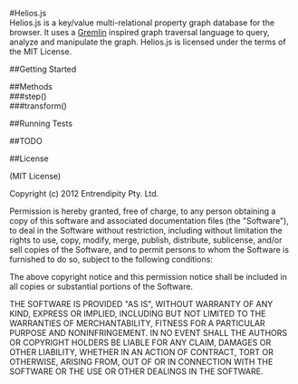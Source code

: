#Helios.js  
Helios.js is a key/value multi-relational property graph database for the browser. It uses a [Gremlin](http://gremlin.tinkerpop.com) inspired graph traversal language to query, analyze and manipulate the graph.  Helios.js is licensed under the terms of the MIT License.

##Getting Started  

##Methods  
###step()  
###transform()


##Running Tests  

##TODO  

##License  

(MIT License)

Copyright (c) 2012 Entrendipity Pty. Ltd.

Permission is hereby granted, free of charge, to any person obtaining a copy of this software and associated documentation files (the "Software"), to deal in the Software without restriction, including without limitation the rights to use, copy, modify, merge, publish, distribute, sublicense, and/or sell copies of the Software, and to permit persons to whom the Software is furnished to do so, subject to the following conditions:

The above copyright notice and this permission notice shall be included in all copies or substantial portions of the Software.

THE SOFTWARE IS PROVIDED "AS IS", WITHOUT WARRANTY OF ANY KIND, EXPRESS OR IMPLIED, INCLUDING BUT NOT LIMITED TO THE WARRANTIES OF MERCHANTABILITY, FITNESS FOR A PARTICULAR PURPOSE AND NONINFRINGEMENT. IN NO EVENT SHALL THE AUTHORS OR COPYRIGHT HOLDERS BE LIABLE FOR ANY CLAIM, DAMAGES OR OTHER LIABILITY, WHETHER IN AN ACTION OF CONTRACT, TORT OR OTHERWISE, ARISING FROM, OUT OF OR IN CONNECTION WITH THE SOFTWARE OR THE USE OR OTHER DEALINGS IN THE SOFTWARE.